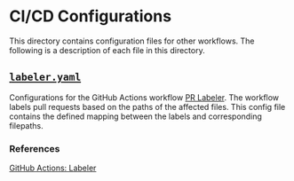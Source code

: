 # CI/CD Configurations
This directory contains configuration files for other workflows.
The following is a description of each file in this directory.

## [`labeler.yaml`](./github_labeler.yaml)
Configurations for the GitHub Actions workflow [PR Labeler](../workflows/_pr_labeler.yaml).
The workflow labels pull requests based on the paths of the affected files.
This config file contains the defined mapping between the labels and corresponding filepaths.
### References
[GitHub Actions: Labeler](https://github.com/actions/labeler)
